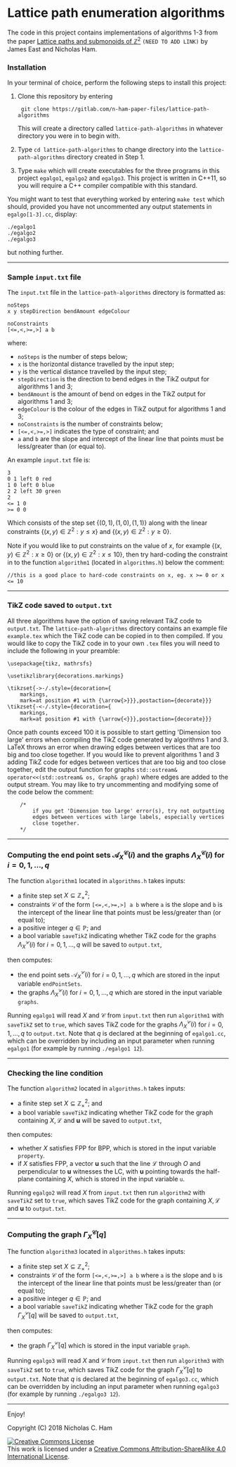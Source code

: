 Lattice path enumeration algorithms
=====

The code in this project contains implementations of algorithms 1-3 from the paper [Lattice paths and submonoids of $`\mathbb{Z}^2`$]() `(NEED TO ADD LINK)` by James East and Nicholas Ham. 

### Installation
In your terminal of choice, perform the following steps to install this project:

1. Clone this repository by entering 

        git clone https://gitlab.com/n-ham-paper-files/lattice-path-algorithms
      
    This will create a directory called `lattice-path-algorithms` in whatever directory you were in to begin with.
2. Type `cd lattice-path-algorithms` to change directory into the `lattice-path-algorithms` directory created in Step 1.
3. Type `make` which will create executables for the three programs in this project `egalgo1`, `egalgo2` and `egalgo3`. This project is written in C++11, so you will require a C++ compiler compatible with this standard.

You might want to test that everything worked by entering `make test` which should, provided you have not uncommented any output statements in `egalgo[1-3].cc`, display:

	./egalgo1
	./egalgo2
	./egalgo3
    
but nothing further.

-----

### Sample `input.txt` file
The `input.txt` file in the `lattice-path-algorithms` directory is formatted as:

	noSteps
	x y stepDirection bendAmount edgeColour

	noConstraints
	[<=,<,>=,>] a b

where: 
* `noSteps` is the number of steps below;
* `x` is the horizontal distance travelled by the input step;
* `y` is the vertical distance travelled by the input step;
* `stepDirection` is the direction to bend edges in the TikZ output for algorithms 1 and 3;
* `bendAmount` is the amount of bend on edges in the TikZ output for algorithms 1 and 3;
* `edgeColour` is the colour of the edges in TikZ output for algorithms 1 and 3;
* `noConstraints` is the number of constraints below;
* `[<=,<,>=,>]` indicates the type of constraint; and
* `a` and `b` are the slope and intercept of the linear line that points must be less/greater than (or equal to).

An example `input.txt` file is:

	3
	0 1 left 0 red
	1 0 left 0 blue
	2 2 left 30 green
	2
	<= 1 0
	>= 0 0

Which consists of the step set $`\left\{(0, 1), (1, 0), (1, 1)\right\}`$ along with the linear constraints $`\left\{(x, y) \in \mathbb{Z}^2: y \leq x\right\}`$ and $`\left\{(x, y) \in \mathbb{Z}^2: y \geq 0\right\}`$.

Note if you would like to put constraints on the value of $`x`$, for example $`\left\{(x, y) \in \mathbb{Z}^2: x \geq 0\right\}`$ or $`\left\{(x, y) \in \mathbb{Z}^2: x \leq 10\right\}`$, then try hard-coding the constraint in to the function `algorithm1` (located in `algorithms.h`) below the comment:

	//this is a good place to hard-code constraints on x, eg. x >= 0 or x <= 10

-----

### TikZ code saved to `output.txt`
All three algorithms have the option of saving relevant TikZ code to `output.txt`. The `lattice-path-algorithms` directory contains an example file `example.tex` which the TikZ code can be copied in to then compiled. If you would like to copy the TikZ code in to your own `.tex` files you will need to include the following in your preamble:

    \usepackage{tikz, mathrsfs}

    \usetikzlibrary{decorations.markings}

	\tikzset{->-/.style={decoration={
		markings,
		mark=at position #1 with {\arrow{>}}},postaction={decorate}}}
	\tikzset{-<-/.style={decoration={
		markings,
		mark=at position #1 with {\arrow{<}}},postaction={decorate}}}

<!-- this comment fixes syntax highlighting in gedit and other text editors -->

Once path counts exceed 100 it is possible to start getting 'Dimension too large' errors when compiling the TikZ code generated by algorithms 1 and 3. LaTeX throws an error when drawing edges between vertices that are too big and too close together. If you would like to prevent algorithms 1 and 3 adding TikZ code for edges between vertices that are too big and too close together, edit the output function for graphs `std::ostream& operator<<(std::ostream& os, Graph& graph)` where edges are added to the output stream. You may like to try uncommenting and modifying some of the code below the comment:

        /*
            if you get 'Dimension too large' error(s), try not outputting 
            edges between vertices with large labels, especially vertices
            close together.
        */

-----

### Computing the end point sets $`\mathscr{A}_X^{\mathscr{C}}(i)`$ and the graphs $`\Lambda_{X}^{\mathscr{C}}(i)`$ for $`i = 0, 1, \ldots, q`$
The function `algorithm1` located in `algorithms.h` takes inputs:
* a finite step set $`X \subseteq \mathbb{Z}^2_{\times}`$;
* constraints $`\mathscr{C}`$ of the form `[<=,<,>=,>] a b` where `a` is the slope and `b` is the intercept of the linear line that points must be less/greater than (or equal to);
* a positive integer $`q \in \mathbb{P}`$; and
* a bool variable `saveTikZ` indicating whether TikZ code for the graphs $`\Lambda_{X}^{\mathscr{C}}(i)`$ for $`i = 0, 1, \ldots, q`$ will be saved to `output.txt`,

then computes:
* the end point sets $`\mathscr{A}_X^{\mathscr{C}}(i)`$ for $`i = 0, 1, \ldots, q`$ which are stored in the input variable `endPointSets`.
* the graphs $`\Lambda_{X}^{\mathscr{C}}(i)`$ for $`i = 0, 1, \ldots, q`$ which are stored in the input variable `graphs`.

Running `egalgo1` will read $`X`$ and $`\mathscr{C}`$ from `input.txt` then run `algorithm1` with `saveTikZ` set to `true`, which saves TikZ code for the graphs $`\Lambda_{X}^{\mathscr{C}}(i)`$ for $`i = 0, 1, \ldots, q`$ to `output.txt`. Note that $`q`$ is declared at the beginning of `egalgo1.cc`, which can be overridden by including an input parameter when running `egalgo1` (for example by running `./egalgo1 12`).


-----

### Checking the line condition
The function `algorithm2` located in `algorithms.h` takes inputs:
* a finite step set $`X \subseteq \mathbb{Z}^2_{\times}`$; and
* a bool variable `saveTikZ` indicating whether TikZ code for the graph containing $`X, \mathscr{L}`$ and $`\textbf{u}`$ will be saved to `output.txt`,

then computes:
* whether $`X`$ satisfies FPP for BPP, which is stored in the input variable `property`.
* if $`X`$ satisfies FPP, a vector $`\textbf{u}`$ such that the line $`\mathscr{L}`$ through $`O`$ and perpendicular to $`\textbf{u}`$ witnesses the LC, with $`\textbf{u}`$ pointing towards the half-plane containing $`X`$, which is stored in the input variable `u`.

Running `egalgo2` will read $`X`$ from `input.txt` then run `algorithm2` with `saveTikZ` set to `true`, which saves TikZ code for the graph containing $`X, \mathscr{L}`$ and $`\textbf{u}`$ to `output.txt`.

-----

### Computing the graph $`\Gamma_{X}^{\mathscr{C}}[q]`$
The function `algorithm3` located in `algorithms.h` takes inputs:
* a finite step set $`X \subseteq \mathbb{Z}^2_{\times}`$;
* constraints $`\mathscr{C}`$ of the form `[<=,<,>=,>] a b` where `a` is the slope and `b` is the intercept of the linear line that points must be less/greater than (or equal to);
* a positive integer $`q \in \mathbb{P}`$; and
* a bool variable `saveTikZ` indicating whether TikZ code for the graph $`\Gamma_{X}^{\mathscr{C}}[q]`$ will be saved to `output.txt`,

then computes:
* the graph $`\Gamma_{X}^{\mathscr{C}}[q]`$ which is stored in the input variable `graph`.

Running `egalgo3` will read $`X`$ and $`\mathscr{C}`$ from `input.txt` then run `algorithm3` with `saveTikZ` set to `true`, which saves TikZ code for the graph $`\Gamma_{X}^{\mathscr{C}}[q]`$ to `output.txt`. Note that $`q`$ is declared at the beginning of `egalgo3.cc`, which can be overridden by including an input parameter when running `egalgo3` (for example by running `./egalgo3 12`).

-----

Enjoy!

Copyright (C) 2018 Nicholas C. Ham

<a rel="license" href="http://creativecommons.org/licenses/by-sa/4.0/"><img alt="Creative Commons License" style="border-width:0" src="http://i.creativecommons.org/l/by-sa/4.0/88x31.png" /></a><br />This work is licensed under a <a rel="license" href="http://creativecommons.org/licenses/by-sa/4.0/">Creative Commons Attribution-ShareAlike 4.0 International License</a>.


